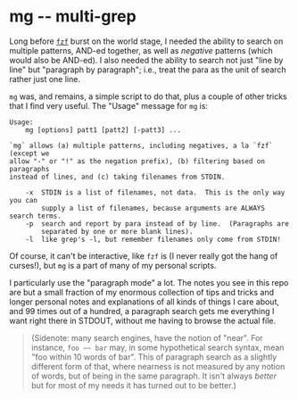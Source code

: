 # mg -- multi-grep

Long before [`fzf`](https://github.com/junegunn/fzf.vim) burst on the world
stage, I needed the ability to search on multiple patterns, AND-ed together,
as well as *negative* patterns (which would also be AND-ed).  I also needed
the ability to search not just "line by line" but "paragraph by paragraph";
i.e., treat the para as the unit of search rather just one line.

`mg` was, and remains, a simple script to do that, plus a couple of other
tricks that I find very useful.  The "Usage" message for `mg` is:

    Usage:
        mg [options] patt1 [patt2] [-patt3] ...

    `mg` allows (a) multiple patterns, including negatives, a la `fzf` (except we
    allow "-" or "!" as the negation prefix), (b) filtering based on paragraphs
    instead of lines, and (c) taking filenames from STDIN.

        -x  STDIN is a list of filenames, not data.  This is the only way you can
            supply a list of filenames, because arguments are ALWAYS search terms.
        -p  search and report by para instead of by line.  (Paragraphs are
            separated by one or more blank lines).
        -l  like grep's -l, but remember filenames only come from STDIN!

Of course, it can't be interactive, like `fzf` is (I never really got the hang
of curses!), but `mg` is a part of many of my personal scripts.

I particularly use the "paragraph mode" a lot.  The notes you see in this repo
are but a small fraction of my enormous collection of tips and tricks and
longer personal notes and explanations of all kinds of things I care about,
and 99 times out of a hundred, a paragraph search gets me everything I want
right there in STDOUT, without me having to browse the actual file.

>   (Sidenote: many search engines, have the notion of "near".  For instance,
>   `foo ~~ bar` may, in some hypothetical search syntax, mean "foo within 10
>   words of bar".  This of paragraph search as a slightly different form of
>   that, where nearness is not measured by any notion of words, but of being
>   in the same paragraph.  It isn't always *better* but for most of my needs
>   it has turned out to be better.)
